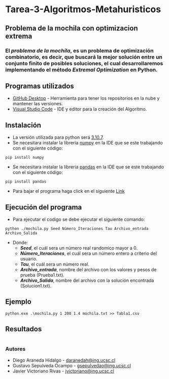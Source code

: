 # Tarea-3-Algoritmos-Metahuristicos
## Problema de la mochila con optimizacion extrema
### El ***problema de la mochila***, es un problema de optimización combinatorio, es decir, que buscará la mejor solución entre un conjunto finito de posibles soluciones, el cual desarrollaremos implementando el método ***Extremal Optimization*** en Python.

## Programas utilizados 

* [GitHub Desktop](https://desktop.github.com/) - Herramienta para tener los repositorios en la nube y mantener las versiones.
* [Visual Studio Code](https://visualstudio.microsoft.com/es/) - IDE y editor para la creación del Algoritmo.

## Instalación
* La versión utilizada para python será [3.10.7](https://www.python.org/downloads/).
* Se necesitara instalar la libreria [numpy](https://numpy.org/) en la IDE que se este trabajando con el siguiente código:
 ```
 pip install numpy
 ```
 * Se necesitara instalar la libreria [pandas](https://pandas.pydata.org/) en la IDE que se este trabajando con el siguiente código:
 ```
 pip install pandas
 ```
 * Para bajar el programa haga click en el siguiente [Link](https://github.com/GustavoSepul/Tarea-3-Algoritmos-Metaheuristicos/archive/refs/heads/main.zip)

## Ejecución del programa

- Para ejecutar el codigo se debe ejecutar el siguiente comando: 
```
python ./mochila.py Seed Número_Iteraciones Tau Archivo_entrada Archivo_Salida
```
- Donde:
    - ***Seed***, el cuál sera un número real randomico mayor a 0.
    - ***Número_Iteraciones***, el cuál sera un número entero a criterio del usuario.
    - ***Tau***, el cuál sera un número real.
    - ***Archivo_entrada***, nombre del archivo con los valores y pesos de prueba (Prueba1.txt).
    - ***Archivo_Salida***, nombre del archivo con la solución encontrada (Solucion1.txt).

## Ejemplo
```
python.exe .\mochila.py 1 200 1.4 mochila.txt >> Tabla1.csv
```


## Resultados
```

```



### Autores
* Diego Araneda Hidalgo - daranedah@ing.ucsc.cl
* Gustavo Sepulveda Ocampo - gsepulvedao@ing.ucsc.cl
* Javier Victoriano Rivas - jvictoriano@ing.ucsc.cl
